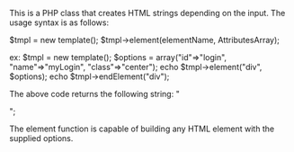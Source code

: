 This is a PHP class that creates HTML strings depending on the input. The usage syntax is as follows:

$tmpl = new template();
$tmpl->element(elementName, AttributesArray);

ex:
$tmpl = new template();
$options = array("id"=>"login", "name"=>"myLogin", "class"=>"center");
echo $tmpl->element("div", $options);
echo $tmpl->endElement("div");

The above code returns the following string:
  "<div id='login' name='myLogin' class='center'></div>";

The element function is capable of building any HTML element with the supplied options. 
